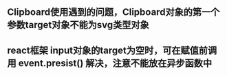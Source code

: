 
## Clipboard使用遇到的问题，Clipboard对象的第一个参数target对象不能为svg类型对象

## react框架 input对象的target为空时，可在赋值前调用 event.presist() 解决，注意不能放在异步函数中

